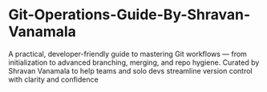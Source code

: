 # Git-Operations-Guide-By-Shravan-Vanamala
A practical, developer-friendly guide to mastering Git workflows — from initialization to advanced branching, merging, and repo hygiene. Curated by Shravan Vanamala to help teams and solo devs streamline version control with clarity and confidence
